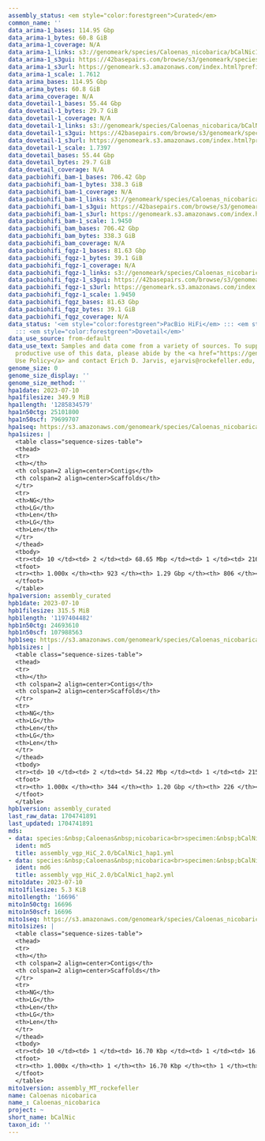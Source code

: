```yaml
---
assembly_status: <em style="color:forestgreen">Curated</em>
common_name: ''
data_arima-1_bases: 114.95 Gbp
data_arima-1_bytes: 60.8 GiB
data_arima-1_coverage: N/A
data_arima-1_links: s3://genomeark/species/Caloenas_nicobarica/bCalNic1/genomic_data/arima/<br>
data_arima-1_s3gui: https://42basepairs.com/browse/s3/genomeark/species/Caloenas_nicobarica/bCalNic1/genomic_data/arima/
data_arima-1_s3url: https://genomeark.s3.amazonaws.com/index.html?prefix=species/Caloenas_nicobarica/bCalNic1/genomic_data/arima/
data_arima-1_scale: 1.7612
data_arima_bases: 114.95 Gbp
data_arima_bytes: 60.8 GiB
data_arima_coverage: N/A
data_dovetail-1_bases: 55.44 Gbp
data_dovetail-1_bytes: 29.7 GiB
data_dovetail-1_coverage: N/A
data_dovetail-1_links: s3://genomeark/species/Caloenas_nicobarica/bCalNic1/genomic_data/dovetail/<br>
data_dovetail-1_s3gui: https://42basepairs.com/browse/s3/genomeark/species/Caloenas_nicobarica/bCalNic1/genomic_data/dovetail/
data_dovetail-1_s3url: https://genomeark.s3.amazonaws.com/index.html?prefix=species/Caloenas_nicobarica/bCalNic1/genomic_data/dovetail/
data_dovetail-1_scale: 1.7397
data_dovetail_bases: 55.44 Gbp
data_dovetail_bytes: 29.7 GiB
data_dovetail_coverage: N/A
data_pacbiohifi_bam-1_bases: 706.42 Gbp
data_pacbiohifi_bam-1_bytes: 338.3 GiB
data_pacbiohifi_bam-1_coverage: N/A
data_pacbiohifi_bam-1_links: s3://genomeark/species/Caloenas_nicobarica/bCalNic1/genomic_data/pacbio_hifi/<br>
data_pacbiohifi_bam-1_s3gui: https://42basepairs.com/browse/s3/genomeark/species/Caloenas_nicobarica/bCalNic1/genomic_data/pacbio_hifi/
data_pacbiohifi_bam-1_s3url: https://genomeark.s3.amazonaws.com/index.html?prefix=species/Caloenas_nicobarica/bCalNic1/genomic_data/pacbio_hifi/
data_pacbiohifi_bam-1_scale: 1.9450
data_pacbiohifi_bam_bases: 706.42 Gbp
data_pacbiohifi_bam_bytes: 338.3 GiB
data_pacbiohifi_bam_coverage: N/A
data_pacbiohifi_fqgz-1_bases: 81.63 Gbp
data_pacbiohifi_fqgz-1_bytes: 39.1 GiB
data_pacbiohifi_fqgz-1_coverage: N/A
data_pacbiohifi_fqgz-1_links: s3://genomeark/species/Caloenas_nicobarica/bCalNic1/genomic_data/pacbio_hifi/<br>
data_pacbiohifi_fqgz-1_s3gui: https://42basepairs.com/browse/s3/genomeark/species/Caloenas_nicobarica/bCalNic1/genomic_data/pacbio_hifi/
data_pacbiohifi_fqgz-1_s3url: https://genomeark.s3.amazonaws.com/index.html?prefix=species/Caloenas_nicobarica/bCalNic1/genomic_data/pacbio_hifi/
data_pacbiohifi_fqgz-1_scale: 1.9450
data_pacbiohifi_fqgz_bases: 81.63 Gbp
data_pacbiohifi_fqgz_bytes: 39.1 GiB
data_pacbiohifi_fqgz_coverage: N/A
data_status: '<em style="color:forestgreen">PacBio HiFi</em> ::: <em style="color:forestgreen">Arima</em>
  ::: <em style="color:forestgreen">Dovetail</em>'
data_use_source: from-default
data_use_text: Samples and data come from a variety of sources. To support fair and
  productive use of this data, please abide by the <a href="https://genome10k.soe.ucsc.edu/data-use-policies/">Data
  Use Policy</a> and contact Erich D. Jarvis, ejarvis@rockefeller.edu, with any questions.
genome_size: 0
genome_size_display: ''
genome_size_method: ''
hpa1date: 2023-07-10
hpa1filesize: 349.9 MiB
hpa1length: '1285834579'
hpa1n50ctg: 25101800
hpa1n50scf: 79699707
hpa1seq: https://s3.amazonaws.com/genomeark/species/Caloenas_nicobarica/bCalNic1/assembly_curated/bCalNic1.hap1.cur.20230710.fasta.gz
hpa1sizes: |
  <table class="sequence-sizes-table">
  <thead>
  <tr>
  <th></th>
  <th colspan=2 align=center>Contigs</th>
  <th colspan=2 align=center>Scaffolds</th>
  </tr>
  <tr>
  <th>NG</th>
  <th>LG</th>
  <th>Len</th>
  <th>LG</th>
  <th>Len</th>
  </tr>
  </thead>
  <tbody>
  <tr><td> 10 </td><td> 2 </td><td> 68.65 Mbp </td><td> 1 </td><td> 216.43 Mbp </td></tr><tr><td> 20 </td><td> 4 </td><td> 57.55 Mbp </td><td> 2 </td><td> 165.86 Mbp </td></tr><tr><td> 30 </td><td> 6 </td><td> 48.27 Mbp </td><td> 3 </td><td> 122.86 Mbp </td></tr><tr><td> 40 </td><td> 10 </td><td> 29.20 Mbp </td><td> 4 </td><td> 110.15 Mbp </td></tr><tr style="background-color:#cccccc;"><td> 50 </td><td> 14 </td><td style="background-color:#88ff88;"> 25.10 Mbp </td><td> 5 </td><td style="background-color:#88ff88;"> 79.70 Mbp </td></tr><tr><td> 60 </td><td> 20 </td><td> 20.58 Mbp </td><td> 7 </td><td> 42.83 Mbp </td></tr><tr><td> 70 </td><td> 27 </td><td> 14.86 Mbp </td><td> 10 </td><td> 24.86 Mbp </td></tr><tr><td> 80 </td><td> 38 </td><td> 9.29 Mbp </td><td> 16 </td><td> 17.70 Mbp </td></tr><tr><td> 90 </td><td> 68 </td><td> 1.48 Mbp </td><td> 32 </td><td> 3.55 Mbp </td></tr><tr><td> 100 </td><td> 923 </td><td> 15.01 Kbp </td><td> 806 </td><td> 16.52 Kbp </td></tr></tbody>
  <tfoot>
  <tr><th> 1.000x </th><th> 923 </th><th> 1.29 Gbp </th><th> 806 </th><th> 1.29 Gbp </th></tr>
  </tfoot>
  </table>
hpa1version: assembly_curated
hpb1date: 2023-07-10
hpb1filesize: 315.5 MiB
hpb1length: '1197404482'
hpb1n50ctg: 24693610
hpb1n50scf: 107988563
hpb1seq: https://s3.amazonaws.com/genomeark/species/Caloenas_nicobarica/bCalNic1/assembly_curated/bCalNic1.hap2.cur.20230710.fasta.gz
hpb1sizes: |
  <table class="sequence-sizes-table">
  <thead>
  <tr>
  <th></th>
  <th colspan=2 align=center>Contigs</th>
  <th colspan=2 align=center>Scaffolds</th>
  </tr>
  <tr>
  <th>NG</th>
  <th>LG</th>
  <th>Len</th>
  <th>LG</th>
  <th>Len</th>
  </tr>
  </thead>
  <tbody>
  <tr><td> 10 </td><td> 2 </td><td> 54.22 Mbp </td><td> 1 </td><td> 215.72 Mbp </td></tr><tr><td> 20 </td><td> 4 </td><td> 48.12 Mbp </td><td> 2 </td><td> 165.54 Mbp </td></tr><tr><td> 30 </td><td> 7 </td><td> 42.79 Mbp </td><td> 2 </td><td> 165.54 Mbp </td></tr><tr><td> 40 </td><td> 10 </td><td> 28.60 Mbp </td><td> 3 </td><td> 123.28 Mbp </td></tr><tr style="background-color:#cccccc;"><td> 50 </td><td> 15 </td><td style="background-color:#88ff88;"> 24.69 Mbp </td><td> 4 </td><td style="background-color:#88ff88;"> 107.99 Mbp </td></tr><tr><td> 60 </td><td> 20 </td><td> 22.24 Mbp </td><td> 6 </td><td> 70.09 Mbp </td></tr><tr><td> 70 </td><td> 26 </td><td> 18.04 Mbp </td><td> 8 </td><td> 40.86 Mbp </td></tr><tr><td> 80 </td><td> 34 </td><td> 11.98 Mbp </td><td> 13 </td><td> 22.98 Mbp </td></tr><tr><td> 90 </td><td> 47 </td><td> 5.43 Mbp </td><td> 20 </td><td> 11.98 Mbp </td></tr><tr><td> 100 </td><td> 344 </td><td> 15.18 Kbp </td><td> 226 </td><td> 15.18 Kbp </td></tr></tbody>
  <tfoot>
  <tr><th> 1.000x </th><th> 344 </th><th> 1.20 Gbp </th><th> 226 </th><th> 1.20 Gbp </th></tr>
  </tfoot>
  </table>
hpb1version: assembly_curated
last_raw_data: 1704741891
last_updated: 1704741891
mds:
- data: species:&nbsp;Caloenas&nbsp;nicobarica<br>specimen:&nbsp;bCalNic1<br>projects:&nbsp;<br>&nbsp;&nbsp;-&nbsp;vgp<br>assembled_by_group:&nbsp;Rockefeller<br>data_location:&nbsp;S3<br>release_to:&nbsp;S3<br>haplotype_to_curate:&nbsp;hap1<br>hap1:&nbsp;s3://genomeark/species/Caloenas_nicobarica/bCalNic1/assembly_vgp_HiC_2.0/bCalNic1.HiC.hap1.20230710.fasta.gz<br>hap2:&nbsp;s3://genomeark/species/Caloenas_nicobarica/bCalNic1/assembly_vgp_HiC_2.0/bCalNic1.HiC.hap2.20230710.fasta.gz<br>pretext_hap1:&nbsp;s3://genomeark/species/Caloenas_nicobarica/bCalNic1/assembly_vgp_HiC_2.0/evaluation/hap1/pretext/bCalNic1_hap1_s2.pretext<br>pretext_hap2:&nbsp;s3://genomeark/species/Caloenas_nicobarica/bCalNic1/assembly_vgp_HiC_2.0/evaluation/hap2/pretext/bCalNic1_hap2_s2.pretext<br>kmer_spectra_img:&nbsp;s3://genomeark/species/Caloenas_nicobarica/bCalNic1/assembly_vgp_HiC_2.0/evaluation/merqury/bCalNic1_png/<br>pacbio_read_dir:&nbsp;s3://genomeark/species/Caloenas_nicobarica/bCalNic1/genomic_data/pacbio_hifi/<br>pacbio_read_type:&nbsp;hifi<br>hic_read_dir:&nbsp;s3://genomeark/species/Caloenas_nicobarica/bCalNic1/genomic_data/arima/<br>mito:&nbsp;s3://genomeark/species/Caloenas_nicobarica/bCalNic1/assembly_MT_rockefeller/bCalNic1.MT.20230710.fasta.gz<br>pipeline:&nbsp;<br>&nbsp;&nbsp;-&nbsp;hifiasm&nbsp;(0.19.3+galaxy0)<br>&nbsp;&nbsp;-&nbsp;yahs&nbsp;(1.2a.2+galaxy1)<br>&nbsp;&nbsp;-&nbsp;mitohifi&nbsp;(3+galaxy0)<br>notes:&nbsp;This&nbsp;was&nbsp;a&nbsp;Hifiasm-HiC&nbsp;assembly&nbsp;of&nbsp;bCalNic1,&nbsp;resulting&nbsp;in&nbsp;two&nbsp;complete&nbsp;haplotypes.&nbsp;HiC&nbsp;scaffolding&nbsp;was&nbsp;performed&nbsp;with&nbsp;YaHS.&nbsp;&nbsp;The&nbsp;HiC&nbsp;prep&nbsp;kit&nbsp;used&nbsp;was&nbsp;Arima&nbsp;library&nbsp;prep.&nbsp;The&nbsp;HiC&nbsp;reads&nbsp;needed&nbsp;to&nbsp;have&nbsp;5&nbsp;bp&nbsp;trimmed&nbsp;from&nbsp;the&nbsp;5'&nbsp;end&nbsp;due&nbsp;to&nbsp;adapter&nbsp;left&nbsp;over&nbsp;from&nbsp;the&nbsp;Arima&nbsp;library&nbsp;prep&nbsp;kit.&nbsp;<br>
  ident: md5
  title: assembly_vgp_HiC_2.0/bCalNic1_hap1.yml
- data: species:&nbsp;Caloenas&nbsp;nicobarica<br>specimen:&nbsp;bCalNic1<br>projects:&nbsp;<br>&nbsp;&nbsp;-&nbsp;vgp<br>assembled_by_group:&nbsp;Rockefeller<br>data_location:&nbsp;S3<br>release_to:&nbsp;S3<br>haplotype_to_curate:&nbsp;hap2<br>hap1:&nbsp;s3://genomeark/species/Caloenas_nicobarica/bCalNic1/assembly_vgp_HiC_2.0/bCalNic1.HiC.hap1.20230710.fasta.gz<br>hap2:&nbsp;s3://genomeark/species/Caloenas_nicobarica/bCalNic1/assembly_vgp_HiC_2.0/bCalNic1.HiC.hap2.20230710.fasta.gz<br>pretext_hap1:&nbsp;s3://genomeark/species/Caloenas_nicobarica/bCalNic1/assembly_vgp_HiC_2.0/evaluation/hap1/pretext/bCalNic1_hap1_s2.pretext<br>pretext_hap2:&nbsp;s3://genomeark/species/Caloenas_nicobarica/bCalNic1/assembly_vgp_HiC_2.0/evaluation/hap2/pretext/bCalNic1_hap2_s2.pretext<br>kmer_spectra_img:&nbsp;s3://genomeark/species/Caloenas_nicobarica/bCalNic1/assembly_vgp_HiC_2.0/evaluation/merqury/bCalNic1_png/<br>pacbio_read_dir:&nbsp;s3://genomeark/species/Caloenas_nicobarica/bCalNic1/genomic_data/pacbio_hifi/<br>pacbio_read_type:&nbsp;hifi<br>hic_read_dir:&nbsp;s3://genomeark/species/Caloenas_nicobarica/bCalNic1/genomic_data/arima/<br>mito:&nbsp;s3://genomeark/species/Caloenas_nicobarica/bCalNic1/assembly_MT_rockefeller/bCalNic1.MT.20230710.fasta.gz<br>pipeline:&nbsp;<br>&nbsp;&nbsp;-&nbsp;hifiasm&nbsp;(0.19.3+galaxy0)<br>&nbsp;&nbsp;-&nbsp;yahs&nbsp;(1.2a.2+galaxy1)<br>&nbsp;&nbsp;-&nbsp;mitohifi&nbsp;(3+galaxy0)<br>notes:&nbsp;This&nbsp;was&nbsp;a&nbsp;Hifiasm-HiC&nbsp;assembly&nbsp;of&nbsp;bCalNic1,&nbsp;resulting&nbsp;in&nbsp;two&nbsp;complete&nbsp;haplotypes.&nbsp;HiC&nbsp;scaffolding&nbsp;was&nbsp;performed&nbsp;with&nbsp;YaHS.&nbsp;&nbsp;The&nbsp;HiC&nbsp;prep&nbsp;kit&nbsp;used&nbsp;was&nbsp;Arima&nbsp;library&nbsp;prep.&nbsp;The&nbsp;HiC&nbsp;reads&nbsp;needed&nbsp;to&nbsp;have&nbsp;5&nbsp;bp&nbsp;trimmed&nbsp;from&nbsp;the&nbsp;5'&nbsp;end&nbsp;due&nbsp;to&nbsp;adapter&nbsp;left&nbsp;over&nbsp;from&nbsp;the&nbsp;Arima&nbsp;library&nbsp;prep&nbsp;kit.&nbsp;<br>
  ident: md6
  title: assembly_vgp_HiC_2.0/bCalNic1_hap2.yml
mito1date: 2023-07-10
mito1filesize: 5.3 KiB
mito1length: '16696'
mito1n50ctg: 16696
mito1n50scf: 16696
mito1seq: https://s3.amazonaws.com/genomeark/species/Caloenas_nicobarica/bCalNic1/assembly_MT_rockefeller/bCalNic1.MT.20230710.fasta.gz
mito1sizes: |
  <table class="sequence-sizes-table">
  <thead>
  <tr>
  <th></th>
  <th colspan=2 align=center>Contigs</th>
  <th colspan=2 align=center>Scaffolds</th>
  </tr>
  <tr>
  <th>NG</th>
  <th>LG</th>
  <th>Len</th>
  <th>LG</th>
  <th>Len</th>
  </tr>
  </thead>
  <tbody>
  <tr><td> 10 </td><td> 1 </td><td> 16.70 Kbp </td><td> 1 </td><td> 16.70 Kbp </td></tr><tr><td> 20 </td><td> 1 </td><td> 16.70 Kbp </td><td> 1 </td><td> 16.70 Kbp </td></tr><tr><td> 30 </td><td> 1 </td><td> 16.70 Kbp </td><td> 1 </td><td> 16.70 Kbp </td></tr><tr><td> 40 </td><td> 1 </td><td> 16.70 Kbp </td><td> 1 </td><td> 16.70 Kbp </td></tr><tr style="background-color:#cccccc;"><td> 50 </td><td> 1 </td><td style="background-color:#ff8888;"> 16.70 Kbp </td><td> 1 </td><td style="background-color:#ff8888;"> 16.70 Kbp </td></tr><tr><td> 60 </td><td> 1 </td><td> 16.70 Kbp </td><td> 1 </td><td> 16.70 Kbp </td></tr><tr><td> 70 </td><td> 1 </td><td> 16.70 Kbp </td><td> 1 </td><td> 16.70 Kbp </td></tr><tr><td> 80 </td><td> 1 </td><td> 16.70 Kbp </td><td> 1 </td><td> 16.70 Kbp </td></tr><tr><td> 90 </td><td> 1 </td><td> 16.70 Kbp </td><td> 1 </td><td> 16.70 Kbp </td></tr><tr><td> 100 </td><td> 1 </td><td> 16.70 Kbp </td><td> 1 </td><td> 16.70 Kbp </td></tr></tbody>
  <tfoot>
  <tr><th> 1.000x </th><th> 1 </th><th> 16.70 Kbp </th><th> 1 </th><th> 16.70 Kbp </th></tr>
  </tfoot>
  </table>
mito1version: assembly_MT_rockefeller
name: Caloenas nicobarica
name_: Caloenas_nicobarica
project: ~
short_name: bCalNic
taxon_id: ''
---
```

